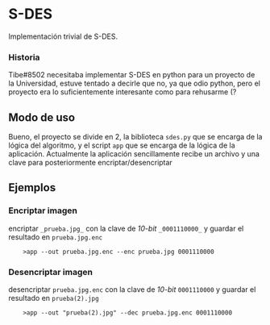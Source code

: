 S-DES
=======
Implementación trivial de S-DES.

### Historia
Tibe#8502 necesitaba implementar S-DES en python para
un proyecto de la Universidad, estuve tentado a decirle que no, ya que odio python, pero el proyecto era lo suficientemente
interesante como para rehusarme (?

## Modo de uso
Bueno, el proyecto se divide en 2, la biblioteca
`sdes.py` que se encarga de la lógica del algoritmo, y el script `app` que se encarga de la lógica de la aplicación.
Actualmente la aplicación sencillamente recibe un archivo
y una clave para posteriormente encriptar/desencriptar

## Ejemplos
### Encriptar imagen
encriptar `_prueba.jpg_` con la clave de _10-bit_ `_0001110000_`
y guardar el resultado en `prueba.jpg.enc`

```
    >app --out prueba.jpg.enc --enc prueba.jpg 0001110000
```
### Desencriptar imagen
desencriptar `prueba.jpg.enc` con la clave de _10-bit_ `0001110000`
y guardar el resultado en `prueba(2).jpg`

```
    >app --out "prueba(2).jpg" --dec prueba.jpg.enc 0001110000
```
